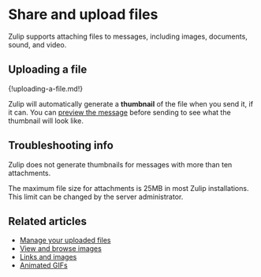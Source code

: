 # Share and upload files

Zulip supports attaching files to messages, including images, documents, sound,
and video.

## Uploading a file

{!uploading-a-file.md!}

Zulip will automatically generate a **thumbnail** of the file when you send
it, if it can. You can
[preview the message](/help/preview-your-message-before-sending) before
sending to see what the thumbnail will look like.

## Troubleshooting info

Zulip does not generate thumbnails for messages with more than ten
attachments.

The maximum file size for attachments is 25MB in most Zulip installations.
This limit can be changed by the server administrator.

## Related articles

* [Manage your uploaded files](/help/manage-your-uploaded-files)
* [View and browse images](/help/view-and-browse-images)
* [Links and images](/help/links-and-images)
* [Animated GIFs](/help/animated-gifs-from-giphy)
